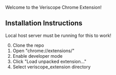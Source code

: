 Welcome to the Veriscope Chrome Extension!

## Installation Instructions

  Local host server must be running for this to work!

  0. Clone the repo
  0. Open "chrome://extensions/"
  0. Enable developer mode
  0. Click "Load unpacked extension..."
  0. Select veriscope_extension directory
